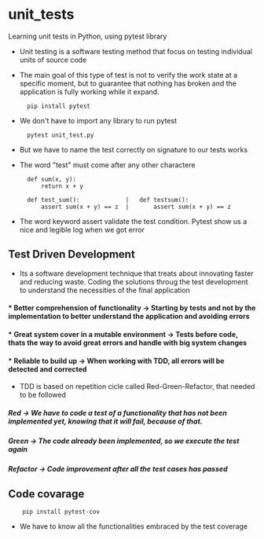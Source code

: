 # unit_tests

Learning unit tests in Python, using pytest library


* Unit testing is a software testing method that focus on testing individual units of source code

* The main goal of this type of test is not to verify the work state at a specific moment, but to guarantee that nothing has broken and the application is fully working while it expand.


        pip install pytest
    

* We don't have to import any library to run pytest

        pytest unit_test.py

* But we have to name the test correctly on signature to our tests works
* The word "test" must come after any other charactere

        def sum(x, y):
            return x + y

        def test_sum():             |   def testsum():
            assert sum(x + y) == z  |       assert sum(x + y) == z

* The word keyword assert validate the test condition. Pytest show us a nice and legible log when we got error

## Test Driven Development

* Its a software development technique that treats about innovating faster and reducing waste. Coding the solutions throug the test development to understand the necessities of the final application

#### * Better comprehension of functionality -> Starting by tests and not by the implementation to better understand the application and avoiding errors

#### * Great system cover in a mutable environment -> Tests before code, thats the way to avoid great errors and handle with big system changes

#### * Reliable to build up -> When working with TDD, all errors will be detected and corrected


* TDD is based on repetition cicle called Red-Green-Refactor, that needed to be followed

##### Red -> We have to code a test of a functionality that has not been implemented yet, knowing that it will fail, because of that.

##### Green -> The code already been implemented, so we execute the test again

##### Refactor -> Code improvement after all the test cases has passed


## Code covarage

        pip install pytest-cov

* We have to know all the functionalities embraced by the test coverage

